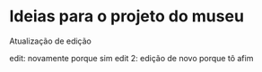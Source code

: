 # Ideias para o projeto do museu

Atualização de edição

edit: novamente porque sim
edit 2: edição de novo porque tô afim